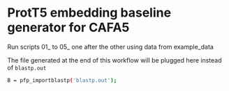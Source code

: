 # ProtT5 embedding baseline generator for CAFA5

Run scripts 01_ to 05_ one after the other using data from example_data

The file generated at the end of this workflow will be plugged here instead of `blastp.out` 
``` bash
B = pfp_importblastp('blastp.out');
```
